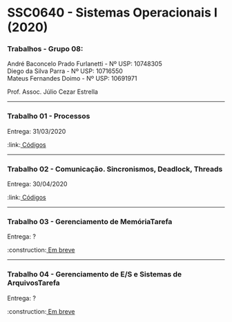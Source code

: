 # SSC0640 - Sistemas Operacionais I (2020)
<h3>Trabalhos - Grupo 08:</h3>

André Baconcelo Prado Furlanetti - Nº USP: 10748305 </br>
Diego da Silva Parra - Nº USP: 10716550</br>
Mateus Fernandes Doimo - Nº USP: 10691971</br>

<p>Prof. Assoc. Júlio Cezar Estrella</p>
<hr>

<h3>Trabalho 01 - Processos</h3>
<p>Entrega: 31/03/2020</p>
:link:<a href="https://github.com/andrebpradof/sistemas-operacionais/tree/master/trabalho_1"> Códigos</a>

<hr>

<h3>Trabalho 02 - Comunicação. Sincronismos, Deadlock, Threads</h3>
<p>Entrega: 30/04/2020</p>
:link:<a href="https://github.com/andrebpradof/sistemas-operacionais/tree/master/trabalho_2"> Códigos</a>

<hr>

<h3>Trabalho 03 - Gerenciamento de MemóriaTarefa</h3>
<p>Entrega: ?</p>
:construction:<a href="#"> Em breve</a>

<hr>

<h3>Trabalho 04 - Gerenciamento de E/S e Sistemas de ArquivosTarefa</h3>
<p>Entrega: ?</p>
:construction:<a href="#"> Em breve</a>